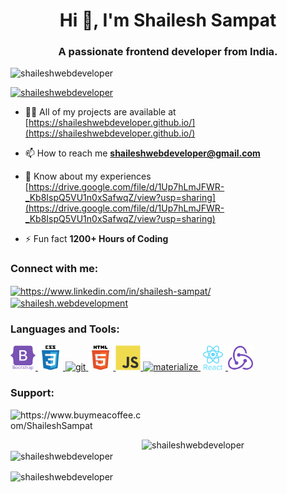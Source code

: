 <h1 align="center">Hi 👋, I'm Shailesh Sampat</h1>
<h3 align="center">A passionate frontend developer from India.</h3>

<p align="left"> <img src="https://komarev.com/ghpvc/?username=shaileshwebdeveloper&label=Profile%20views&color=0e75b6&style=flat" alt="shaileshwebdeveloper" /> </p>

<p align="left"> <a href="https://github.com/ryo-ma/github-profile-trophy"><img src="https://github-profile-trophy.vercel.app/?username=shaileshwebdeveloper" alt="shaileshwebdeveloper" /></a> </p>

- 👨‍💻 All of my projects are available at [https://shaileshwebdeveloper.github.io/](https://shaileshwebdeveloper.github.io/)

- 📫 How to reach me **shaileshwebdeveloper@gmail.com**

- 📄 Know about my experiences [https://drive.google.com/file/d/1Up7hLmJFWR-_Kb8IspQ5VU1n0xSafwqZ/view?usp=sharing](https://drive.google.com/file/d/1Up7hLmJFWR-_Kb8IspQ5VU1n0xSafwqZ/view?usp=sharing)

- ⚡ Fun fact **1200+ Hours of Coding**

<h3 align="left">Connect with me:</h3>
<p align="left">
<a href="https://linkedin.com/in/https://www.linkedin.com/in/shailesh-sampat/" target="blank"><img align="center" src="https://raw.githubusercontent.com/rahuldkjain/github-profile-readme-generator/master/src/images/icons/Social/linked-in-alt.svg" alt="https://www.linkedin.com/in/shailesh-sampat/" height="30" width="40" /></a>
<a href="https://codesandbox.com/shailesh.webdevelopment" target="blank"><img align="center" src="https://raw.githubusercontent.com/rahuldkjain/github-profile-readme-generator/master/src/images/icons/Social/codesandbox.svg" alt="shailesh.webdevelopment" height="30" width="40" /></a>
</p>

<h3 align="left">Languages and Tools:</h3>
<p align="left"> <a href="https://getbootstrap.com" target="_blank" rel="noreferrer"> <img src="https://raw.githubusercontent.com/devicons/devicon/master/icons/bootstrap/bootstrap-plain-wordmark.svg" alt="bootstrap" width="40" height="40"/> </a> <a href="https://www.w3schools.com/css/" target="_blank" rel="noreferrer"> <img src="https://raw.githubusercontent.com/devicons/devicon/master/icons/css3/css3-original-wordmark.svg" alt="css3" width="40" height="40"/> </a> <a href="https://git-scm.com/" target="_blank" rel="noreferrer"> <img src="https://www.vectorlogo.zone/logos/git-scm/git-scm-icon.svg" alt="git" width="40" height="40"/> </a> <a href="https://www.w3.org/html/" target="_blank" rel="noreferrer"> <img src="https://raw.githubusercontent.com/devicons/devicon/master/icons/html5/html5-original-wordmark.svg" alt="html5" width="40" height="40"/> </a> <a href="https://developer.mozilla.org/en-US/docs/Web/JavaScript" target="_blank" rel="noreferrer"> <img src="https://raw.githubusercontent.com/devicons/devicon/master/icons/javascript/javascript-original.svg" alt="javascript" width="40" height="40"/> </a> <a href="https://materializecss.com/" target="_blank" rel="noreferrer"> <img src="https://raw.githubusercontent.com/prplx/svg-logos/5585531d45d294869c4eaab4d7cf2e9c167710a9/svg/materialize.svg" alt="materialize" width="40" height="40"/> </a> <a href="https://reactjs.org/" target="_blank" rel="noreferrer"> <img src="https://raw.githubusercontent.com/devicons/devicon/master/icons/react/react-original-wordmark.svg" alt="react" width="40" height="40"/> </a> <a href="https://redux.js.org" target="_blank" rel="noreferrer"> <img src="https://raw.githubusercontent.com/devicons/devicon/master/icons/redux/redux-original.svg" alt="redux" width="40" height="40"/> </a> </p>

<h3 align="left">Support:</h3>
<p><a href="https://www.buymeacoffee.com/https://www.buymeacoffee.com/ShaileshSampat"> <img align="left" src="https://cdn.buymeacoffee.com/buttons/v2/default-yellow.png" height="50" width="210" alt="https://www.buymeacoffee.com/ShaileshSampat" /></a></p><br><br>

<p><img align="left" src="https://github-readme-stats.vercel.app/api/top-langs?username=shaileshwebdeveloper&show_icons=true&locale=en&layout=compact" alt="shaileshwebdeveloper" /></p>

<p>&nbsp;<img align="center" src="https://github-readme-stats.vercel.app/api?username=shaileshwebdeveloper&show_icons=true&locale=en" alt="shaileshwebdeveloper" /></p>

<p><img align="center" src="https://github-readme-streak-stats.herokuapp.com/?user=shaileshwebdeveloper&" alt="shaileshwebdeveloper" /></p>
